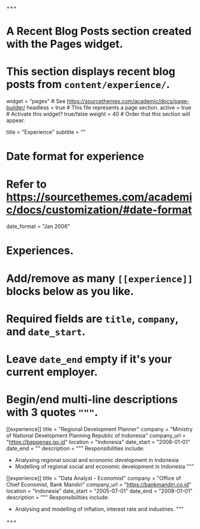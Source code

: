 +++
# A Recent Blog Posts section created with the Pages widget.
# This section displays recent blog posts from `content/experience/`.

widget = "pages"  # See https://sourcethemes.com/academic/docs/page-builder/
headless = true  # This file represents a page section.
active = true  # Activate this widget? true/false
weight = 40  # Order that this section will appear.

title = "Experience"
subtitle = ""

# Date format for experience
#   Refer to https://sourcethemes.com/academic/docs/customization/#date-format
date_format = "Jan 2006"

# Experiences.
#   Add/remove as many `[[experience]]` blocks below as you like.
#   Required fields are `title`, `company`, and `date_start`.
#   Leave `date_end` empty if it's your current employer.
#   Begin/end multi-line descriptions with 3 quotes `"""`.
[[experience]]
  title = "Regional Development Planner"
  company = "Ministry of National Development Planning Republic of Indonesia"
  company_url = "https://bappenas.go.id"
  location = "Indonesia"
  date_start = "2008-01-01"
  date_end = ""
  description = """
  Responsibilities include:
  * Analysing regional social and economic development in Indonesia
  * Modelling of regional social and economic development in Indonesia
  """

[[experience]]
  title = "Data Analyst - Economist"
  company = "Office of Chief Economist, Bank Mandiri"
  company_url = "https://bankmandiri.co.id"
  location = "Indonesia"
  date_start = "2005-07-01"
  date_end = "2008-01-01"
  description = """
  Responsibilities include:
  * Analysing and modelling of inflation, interest rate and industries.
  """

+++
